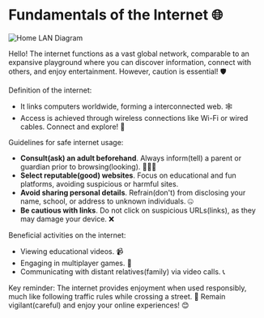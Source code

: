 # Fundamentals of the Internet 🌐
![Home LAN Diagram](https://upload.wikimedia.org/wikipedia/commons/a/ad/Home_LAN_local_area_network_example_diagram.png)

Hello! The internet functions as a vast global network, comparable to an expansive playground where you can discover information, connect with others, and enjoy entertainment. However, caution is essential! 🛡️

Definition of the internet:

- It links computers worldwide, forming a interconnected web. 🕸️
- Access is achieved through wireless connections like Wi-Fi or wired cables. Connect and explore! 📡

Guidelines for safe internet usage:

- **Consult(ask) an adult beforehand**. Always inform(tell) a parent or guardian prior to browsing(looking). 👨‍👩‍👧
- **Select reputable(good) websites**. Focus on educational and fun platforms, avoiding suspicious or harmful sites.
- **Avoid sharing personal details**. Refrain(don't) from disclosing your name, school, or address to unknown individuals. 🤐
- **Be cautious with links**. Do not click on suspicious URLs(links), as they may damage your device. ❌

Beneficial activities on the internet:

- Viewing educational videos. 📹
- Engaging in multiplayer games. 🎲
- Communicating with distant relatives(family) via video calls. 📞

Key reminder: The internet provides enjoyment when used responsibly, much like following traffic rules while crossing a street. 🚦 Remain vigilant(careful) and enjoy your online experiences! 😊
